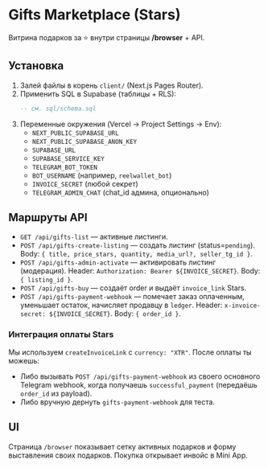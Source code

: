 # Gifts Marketplace (Stars)

Витрина подарков за ⭐ внутри страницы **/browser** + API.

## Установка

1. Залей файлы в корень `client/` (Next.js Pages Router).
2. Применить SQL в Supabase (таблицы + RLS):
   ```sql
   -- см. sql/schema.sql
   ```
3. Переменные окружения (Vercel → Project Settings → Env):
   - `NEXT_PUBLIC_SUPABASE_URL`
   - `NEXT_PUBLIC_SUPABASE_ANON_KEY`
   - `SUPABASE_URL`
   - `SUPABASE_SERVICE_KEY`
   - `TELEGRAM_BOT_TOKEN`
   - `BOT_USERNAME` (например, `reelwallet_bot`)
   - `INVOICE_SECRET` (любой секрет)
   - `TELEGRAM_ADMIN_CHAT` (chat_id админа, опционально)

## Маршруты API

- `GET /api/gifts-list` — активные листинги.
- `POST /api/gifts-create-listing` — создать листинг (status=`pending`). Body: `{ title, price_stars, quantity, media_url?, seller_tg_id }`.
- `POST /api/gifts-admin-activate` — активировать листинг (модерация). Header: `Authorization: Bearer ${INVOICE_SECRET}`. Body: `{ listing_id }`.
- `POST /api/gifts-buy` — создаёт order и выдаёт `invoice_link` Stars.
- `POST /api/gifts-payment-webhook` — помечает заказ оплаченным, уменьшает остаток, начисляет продавцу в `ledger`. Header: `x-invoice-secret: ${INVOICE_SECRET}`. Body: `{ order_id }`.

### Интеграция оплаты Stars

Мы используем `createInvoiceLink` с `currency: "XTR"`. После оплаты ты можешь:
- Либо вызывать `POST /api/gifts-payment-webhook` из своего основного Telegram webhook, когда получаешь `successful_payment` (передаёшь `order_id` из payload).
- Либо вручную дернуть `gifts-payment-webhook` для теста.

## UI

Страница `/browser` показывает сетку активных подарков и форму выставления своих подарков. Покупка открывает инвойс в Mini App.

